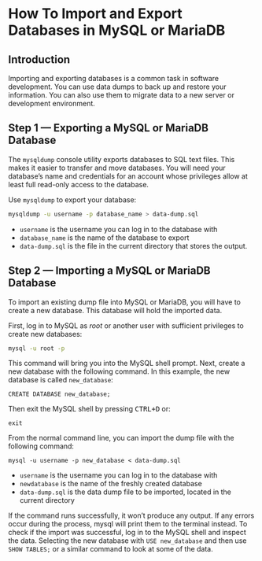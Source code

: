 # How To Import and Export Databases in MySQL or MariaDB

## Introduction

Importing and exporting databases is a common task in software development. You can use data dumps to back up and restore your information. You can also use them to migrate data to a new server or development environment.

## Step 1 — Exporting a MySQL or MariaDB Database

The `mysqldump` console utility exports databases to SQL text files. This makes it easier to transfer and move databases. You will need your database’s name and credentials for an account whose privileges allow at least full read-only access to the database.

Use `mysqldump` to export your database:

```bash
mysqldump -u username -p database_name > data-dump.sql
```

- `username` is the username you can log in to the database with
- `database_name` is the name of the database to export
- `data-dump.sql` is the file in the current directory that stores the output.

## Step 2 — Importing a MySQL or MariaDB Database

To import an existing dump file into MySQL or MariaDB, you will have to create a new database. This database will hold the imported data.

First, log in to MySQL as *root* or another user with sufficient privileges to create new databases:

```bash
mysql -u root -p
```

This command will bring you into the MySQL shell prompt. Next, create a new database with the following command. In this example, the new database is called `new_database`:

```mysql
CREATE DATABASE new_database;
```

Then exit the MySQL shell by pressing <kbd>CTRL+D</kbd> or:

```mysql
exit
```

From the normal command line, you can import the dump file with the following command:

```mysql
mysql -u username -p new_database < data-dump.sql
```

- `username` is the username you can log in to the database with
- `newdatabase` is the name of the freshly created database
- `data-dump.sql` is the data dump file to be imported, located in the current directory

If the command runs successfully, it won’t produce any output. If any errors occur during the process, mysql will print them to the terminal instead. To check if the import was successful, log in to the MySQL shell and inspect the data. Selecting the new database with `USE new_database` and then use `SHOW TABLES;` or a similar command to look at some of the data.
